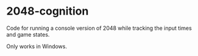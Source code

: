 # 2048-cognition
Code for running a console version of 2048 while tracking the input times and game states.

Only works in Windows.
